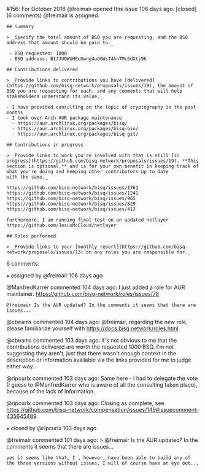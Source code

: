 #156: For October 2018
@freimair opened this issue 106 days ago.  [closed] (6 comments)
@freimair is assigned. 

    ## Summary
    
    > _Specify the total amount of BSQ you are requesting, and the BSQ address that amount should be paid to:_
    
     - BSQ requested: 1000
     - BSQ address: B1JJUQWUHEoUwng4uGGWsT4hnTMc6dXtj9K
    
    ## Contributions delivered
    
    > _Provide links to contributions you have [delivered](https://github.com/bisq-network/proposals/issues/19), the amount of BSQ you are requesting for each, and any comments that will help stakeholders understand its value._
    
    - I have provided consulting on the topic of cryptography in the past months
    - I took over Arch AUR package maintenance
      - https://aur.archlinux.org/packages/bisq/
      - https://aur.archlinux.org/packages/bisq-bin/
      - https://aur.archlinux.org/packages/bisq-git/
    
    ## Contributions in progress
    
    > _Provide links to work you're involved with that is still [in progress](https://github.com/bisq-network/proposals/issues/19). **This section is optional,** and is for your own benefit in keeping track of what you're doing and keeping other contributors up to date 
    with the same._
    
    https://github.com/bisq-network/bisq/issues/1761
    https://github.com/bisq-network/bisq/issues/1241
    https://github.com/bisq-network/bisq/issues/965
    https://github.com/bisq-network/bisq/issues/829
    https://github.com/bisq-network/bisq/issues/413
    
    furthermore, I am running final test on an updated netlayer https://github.com/JesusMcCloud/netlayer
    
    ## Roles performed
    
    > _Provide links to your [monthly report](https://github.com/bisq-network/proposals/issues/13) on any roles you are responsible for._


6 comments:

⁕ assigned by @freimair 106 days ago

@ManfredKarrer commented 104 days ago:
    I just added a role for AUR maintainer.
    https://github.com/bisq-network/roles/issues/78
    
    @freimair Is the AUR updated? In the comments it seems that there are issues...


@cbeams commented 104 days ago:
    @freimair, regarding the new role, please familiarize yourself with https://docs.bisq.network/roles.html.


@cbeams commented 103 days ago:
    It's not obvious to me that the contributions delivered are worth the requested 1000 BSQ. I'm not suggesting they aren't, just that there wasn't enough context in the description or information available via the links provided for me to judge either way.


@ripcurlx commented 103 days ago:
    Same here - I had to delegate the vote (I guess to @ManfredKarrer who is aware of all the consulting taken place), because of the lack of information.


@ripcurlx commented 103 days ago:
    Closing as complete, see https://github.com/bisq-network/compensation/issues/149#issuecomment-435645489.


⁕ closed by @ripcurlx 103 days ago

@freimair commented 101 days ago:
    > @freimair Is the AUR updated? In the comments it seems that there are issues...
    
    yes it seems like that, I , however, have been able to build any of the three versions without issues. I will of course have an eye out...


